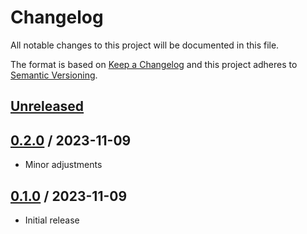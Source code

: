 # Changelog
All notable changes to this project will be documented in this file.

The format is based on [Keep a Changelog](http://keepachangelog.com/en/1.0.0/)
and this project adheres to [Semantic Versioning](http://semver.org/spec/v2.0.0.html).

## [Unreleased]

## [0.2.0] / 2023-11-09
- Minor adjustments

## [0.1.0] / 2023-11-09
- Initial release

[Unreleased]: https://github.com/vipentti/SharpDotYaml/compare/0.2.0...HEAD
[0.2.0]: https://github.com/vipentti/SharpDotYaml/compare/0.1.0...0.2.0
[0.1.0]: https://github.com/vipentti/SharpDotYaml/tree/0.1.0
